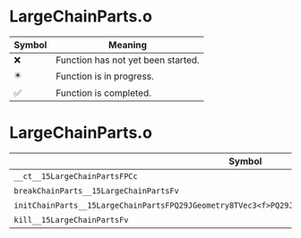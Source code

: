 # LargeChainParts.o
| Symbol | Meaning 
| ------------- | ------------- 
| :x: | Function has not yet been started. 
| :eight_pointed_black_star: | Function is in progress. 
| :white_check_mark: | Function is completed. 


# LargeChainParts.o
| Symbol | Decompiled? |
| ------------- | ------------- |
| `__ct__15LargeChainPartsFPCc` | :white_check_mark: |
| `breakChainParts__15LargeChainPartsFv` | :white_check_mark: |
| `initChainParts__15LargeChainPartsFPQ29JGeometry8TVec3<f>PQ29JGeometry8TVec3<f>PQ29JGeometry8TVec3<f>b` | :white_check_mark: |
| `kill__15LargeChainPartsFv` | :white_check_mark: |

